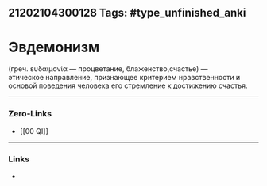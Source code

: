 21202104300128
Tags: #type_unfinished_anki 
---
# Эвдемонизм

(греч. ευδαιμονία — процветание, блаженство,счастье) — <br>этическое направление, признающее критерием нравственности и основой поведения человека его стремление к достижению счастья.

---
### Zero-Links
- [[00 QI]]
---
### Links
-